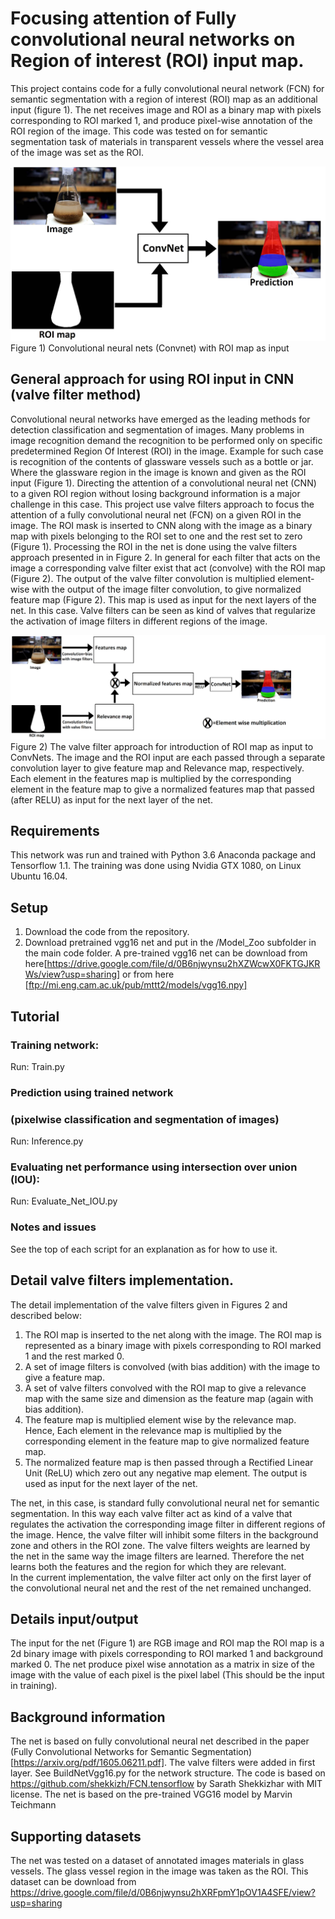 # Focusing attention of Fully convolutional neural networks on Region of interest (ROI) input map. 
This project contains code for a fully convolutional neural network (FCN) for semantic segmentation with a region of interest (ROI) map as an additional input (figure 1). The net receives image and ROI as a binary map with pixels corresponding to ROI marked 1, and produce pixel-wise annotation of the ROI region of the image.  This code was tested on for semantic segmentation task of materials in transparent vessels where the vessel area of the image was set as the ROI. 

![](/Figure1.jpg)
Figure 1) Convolutional neural nets (Convnet) with ROI map as input


## General approach for using ROI input in  CNN (valve filter method)
Convolutional neural networks have emerged as the leading methods for detection classification and segmentation of images.  Many problems in image recognition demand the recognition to be performed only on specific predetermined Region Of Interest (ROI) in the image. Example for such case is recognition of the contents of glassware vessels such as a bottle or jar. Where the glassware region in the image is known and given as the ROI input (Figure 1). Directing the attention of a convolutional neural net (CNN) to a given ROI region without losing background information is a major challenge in this case. This project use valve filters approach to focus the attention of a fully convolutional neural net (FCN) on a given ROI in the image. The ROI mask is inserted to CNN along with the image as a binary map with pixels belonging to the ROI set to one and the rest set to zero (Figure 1). Processing the ROI in the net is done using the valve filters approach presented in in Figure 2. In general for each filter that acts on the image a corresponding valve filter exist that act  (convolve) with the ROI map (Figure 2). The output of the valve filter convolution is multiplied element-wise with the output of the image filter convolution, to give normalized feature map (Figure 2). This map is used as input for the next layers of the net. In this case. Valve filters can be seen as kind of valves that regularize the activation of image filters in different regions of the image. 

![](/Figure2.png)
Figure 2) The valve filter approach for introduction of ROI map as input to ConvNets. The image and the ROI input are each passed through a separate convolution layer to give feature map and Relevance map, respectively. Each element in the features map is multiplied by the corresponding element in the feature map to give a normalized features map that passed (after RELU) as input for the next layer of the net.

## Requirements
This network was run and trained with Python 3.6  Anaconda package and Tensorflow 1.1. The training was done using Nvidia GTX 1080, on Linux Ubuntu 16.04.

## Setup
1) Download the code from the repository.
2) Download pretrained vgg16 net and put in the /Model_Zoo subfolder in the main code folder. A pre-trained vgg16 net can be download from here[https://drive.google.com/file/d/0B6njwynsu2hXZWcwX0FKTGJKRWs/view?usp=sharing] or from here [ftp://mi.eng.cam.ac.uk/pub/mttt2/models/vgg16.npy]

## Tutorial

### Training network:
Run: Train.py

### Prediction using trained network
### (pixelwise classification and segmentation of images)
Run: Inference.py

### Evaluating net performance using intersection over union (IOU):
Run: Evaluate_Net_IOU.py

### Notes and issues
See the top of each script for an explanation as for how to use it.

## Detail valve filters implementation.
The detail  implementation of the valve filters  given in Figures 2 and described below:

1) The ROI map is inserted to the net along with the image. The ROI map is represented as a binary image with pixels corresponding to ROI marked 1 and the rest marked 0. 
2) A set of image filters is convolved (with bias addition) with the image to give a feature map. 
3) A set of valve filters convolved with the ROI map to give a relevance map with the same size and dimension as the feature map (again with bias addition).
4) The feature map is multiplied element wise by the relevance map. Hence,  Each element in the relevance map is multiplied by the corresponding element in the feature map to give normalized feature map. 
5) The normalized feature map is then passed through a Rectified Linear Unit (ReLU)  which zero out any negative map element. The output is used as input for the next layer of the net.  

The net, in this case, is standard fully convolutional neural net for semantic segmentation.
In this way each valve filter act as kind of a valve that regulates the activation the corresponding image filter in different regions of the image. Hence, the valve filter will inhibit some filters in the background zone and others in the ROI zone. 
The valve filters weights are learned by the net in the same way the image filters are learned. Therefore the net learns both the features and the region for which they are relevant.   
In the current implementation, the valve filter act only on the first layer of the convolutional neural net and the rest of the net remained unchanged. 

## Details input/output
The input for the net (Figure 1) are RGB image and ROI map the ROI map is a 2d binary image with pixels corresponding to ROI marked 1 and background marked 0.
The net produce pixel wise annotation as a matrix in size of the image with the value of each pixel is the pixel label (This should be the input in training).

## Background information
The net is based on fully convolutional neural net described in the paper (Fully Convolutional Networks for Semantic Segmentation)[https://arxiv.org/pdf/1605.06211.pdf]. The valve filters were added in first layer.
See BuildNetVgg16.py for the network structure. The code is based on 
https://github.com/shekkizh/FCN.tensorflow by Sarath Shekkizhar with MIT license. The net is based on the pre-trained VGG16 model by Marvin Teichmann

## Supporting datasets
The net was tested on a dataset of annotated images materials in glass vessels. The glass vessel region in the image was taken as the ROI.
This dataset can be download from  https://drive.google.com/file/d/0B6njwynsu2hXRFpmY1pOV1A4SFE/view?usp=sharing
